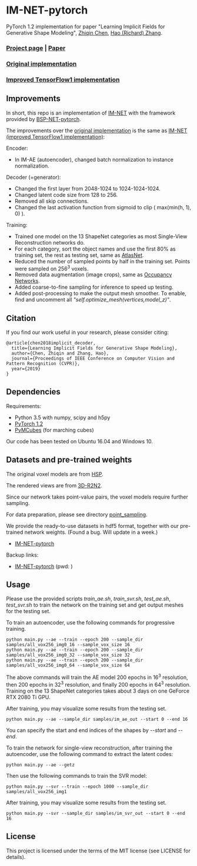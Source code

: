 # IM-NET-pytorch
PyTorch 1.2 implementation for paper "Learning Implicit Fields for Generative Shape Modeling", [Zhiqin Chen](https://www.sfu.ca/~zhiqinc/),  [Hao (Richard) Zhang](https://www.cs.sfu.ca/~haoz/).

### [Project page](https://www.sfu.ca/~zhiqinc/imgan/Readme.html) |   [Paper](https://arxiv.org/abs/1812.02822)

### [Original implementation](https://github.com/czq142857/implicit-decoder)

### [Improved TensorFlow1 implementation](https://github.com/czq142857/IM-NET)


## Improvements

In short, this repo is an implementation of [IM-NET](https://github.com/czq142857/IM-NET) with the framework provided by [BSP-NET-pytorch](https://github.com/czq142857/BSP-NET-pytorch).

The improvements over the [original implementation](https://github.com/czq142857/implicit-decoder) is the same as [IM-NET (improved TensorFlow1 implementation)](https://github.com/czq142857/IM-NET):

Encoder:

- In IM-AE (autoencoder), changed batch normalization to instance normalization.

Decoder (=generator):

- Changed the first layer from 2048-1024 to 1024-1024-1024.
- Changed latent code size from 128 to 256.
- Removed all skip connections.
- Changed the last activation function from sigmoid to clip ( max(min(h, 1), 0) ).

Training:

- Trained one model on the 13 ShapeNet categories as most Single-View Reconstruction networks do.
- For each category, sort the object names and use the first 80% as training set, the rest as testing set, same as [AtlasNet](https://github.com/ThibaultGROUEIX/AtlasNet).
- Reduced the number of sampled points by half in the training set. Points were sampled on 256<sup>3</sup> voxels.
- Removed data augmentation (image crops), same as [Occupancy Networks](https://github.com/autonomousvision/occupancy_networks).
- Added coarse-to-fine sampling for inference to speed up testing.
- Added post-processing to make the output mesh smoother. To enable, find and uncomment all *"self.optimize_mesh(vertices,model_z)"*.


## Citation
If you find our work useful in your research, please consider citing:

	@article{chen2018implicit_decoder,
	  title={Learning Implicit Fields for Generative Shape Modeling},
	  author={Chen, Zhiqin and Zhang, Hao},
	  journal={Proceedings of IEEE Conference on Computer Vision and Pattern Recognition (CVPR)},
	  year={2019}
	}

## Dependencies
Requirements:
- Python 3.5 with numpy, scipy and h5py
- [PyTorch 1.2](https://pytorch.org/get-started/locally/)
- [PyMCubes](https://github.com/pmneila/PyMCubes) (for marching cubes)

Our code has been tested on Ubuntu 16.04 and Windows 10.


## Datasets and pre-trained weights
The original voxel models are from [HSP](https://github.com/chaene/hsp).

The rendered views are from [3D-R2N2](https://github.com/chrischoy/3D-R2N2).

Since our network takes point-value pairs, the voxel models require further sampling.

For data preparation, please see directory [point_sampling](https://github.com/czq142857/IM-NET/tree/master/point_sampling).

We provide the ready-to-use datasets in hdf5 format, together with our pre-trained network weights.
(Found a bug. Will update in a week.)

- [IM-NET-pytorch]()

Backup links:

- [IM-NET-pytorch]() (pwd: )


## Usage

Please use the provided scripts *train_ae.sh*, *train_svr.sh*, *test_ae.sh*, *test_svr.sh* to train the network on the training set and get output meshes for the testing set.

To train an autoencoder, use the following commands for progressive training. 
```
python main.py --ae --train --epoch 200 --sample_dir samples/all_vox256_img0_16 --sample_vox_size 16
python main.py --ae --train --epoch 200 --sample_dir samples/all_vox256_img0_32 --sample_vox_size 32
python main.py --ae --train --epoch 200 --sample_dir samples/all_vox256_img0_64 --sample_vox_size 64
```
The above commands will train the AE model 200 epochs in 16<sup>3</sup> resolution, then 200 epochs in 32<sup>3</sup> resolution, and finally 200 epochs in 64<sup>3</sup> resolution.
Training on the 13 ShapeNet categories takes about 3 days on one GeForce RTX 2080 Ti GPU.

After training, you may visualize some results from the testing set.
```
python main.py --ae --sample_dir samples/im_ae_out --start 0 --end 16
```
You can specify the start and end indices of the shapes by *--start* and *--end*.


To train the network for single-view reconstruction, after training the autoencoder, use the following command to extract the latent codes:
```
python main.py --ae --getz
```
Then use the following commands to train the SVR model:
```
python main.py --svr --train --epoch 1000 --sample_dir samples/all_vox256_img1
```
After training, you may visualize some results from the testing set.
```
python main.py --svr --sample_dir samples/im_svr_out --start 0 --end 16
```


## License
This project is licensed under the terms of the MIT license (see LICENSE for details).


